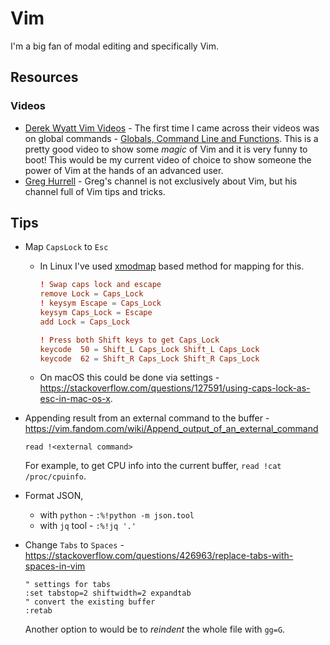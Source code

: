 # Vim

I'm a big fan of modal editing and specifically Vim.

## Resources

### Videos

- [Derek Wyatt Vim Videos](http://derekwyatt.org/vim/tutorials/) - The first
  time I came across their videos was on global commands - [Globals, Command Line and Functions](https://vimeo.com/15443936). 
  This is a pretty good video to show some _magic_ of Vim and it is very funny to boot! This would be my
  current video of choice to show someone the power of Vim at the hands of an advanced user.
- [Greg Hurrell](https://www.youtube.com/channel/UCXPHFM88IlFn68OmLwtPmZA) - Greg's channel is not exclusively about Vim, 
  but his channel full of Vim tips and tricks.

## Tips

- Map `CapsLock` to `Esc`
	-	In Linux I've used [xmodmap](https://www.x.org/archive/X11R6.8.1/doc/xmodmap.1.html) based method
	  for mapping for this.
	
		```conf
		! Swap caps lock and escape
		remove Lock = Caps_Lock
		! keysym Escape = Caps_Lock
		keysym Caps_Lock = Escape
		add Lock = Caps_Lock

		! Press both Shift keys to get Caps_Lock
		keycode  50 = Shift_L Caps_Lock Shift_L Caps_Lock
		keycode  62 = Shift_R Caps_Lock Shift_R Caps_Lock
		```
	- On macOS this could be done via settings -
	  <https://stackoverflow.com/questions/127591/using-caps-lock-as-esc-in-mac-os-x>.
- Appending result from an external command to the buffer -
  <https://vim.fandom.com/wiki/Append_output_of_an_external_command>
  
  `read !<external command>`
  
  For example, to get CPU info into the current buffer, `read !cat /proc/cpuinfo`.
- Format JSON,
  - with `python` - `:%!python -m json.tool`
  - with `jq` tool - `:%!jq '.'`
- Change `Tabs` to `Spaces` -
  <https://stackoverflow.com/questions/426963/replace-tabs-with-spaces-in-vim>
  
  ```vim
  " settings for tabs
  :set tabstop=2 shiftwidth=2 expandtab
  " convert the existing buffer
  :retab
  ```
  
  Another option to would be to _reindent_ the whole file with `gg=G`.
